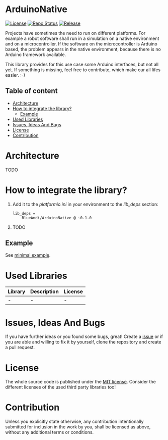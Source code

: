 # ArduinoNative <!-- omit in toc -->

[![License](https://img.shields.io/badge/license-MIT-blue.svg)](http://choosealicense.com/licenses/mit/)
[![Repo Status](https://www.repostatus.org/badges/latest/wip.svg)](https://www.repostatus.org/#wip)
[![Release](https://img.shields.io/github/release/BlueAndi/ArduinoNative.svg)](https://github.com/BlueAndi/ArduinoNative/releases)

Projects have sometimes the need to run on different platforms. For example a robot software shall run in a simulation on a native environment and on a microcontroller. If the software on the microcontroller is Arduino based, the problem appears in the native environment, because there is no Arduino framework available.

This library provides for this use case some Arduino interfaces, but not all yet. If something is missing, feel free to contribute, which make our all lifes easier. :-)

## Table of content

* [Architecture](#architecture)
* [How to integrate the library?](#how-to-integrate-the-library)
  * [Example](#example)
* [Used Libraries](#used-libraries)
* [Issues, Ideas And Bugs](#issues-ideas-and-bugs)
* [License](#license)
* [Contribution](#contribution)

# Architecture

TODO

# How to integrate the library?
1. Add it to the _platformio.ini_ in your environment to the _lib\_deps_ section:
    ```
    lib_deps =
        BlueAndi/ArduinoNative @ ~0.1.0
    ```
3. TODO

## Example
See [minimal example](./examples/example/).

# Used Libraries

| Library                                                            | Description                                                      | License    |
| ------------------------------------------------------------------ | ---------------------------------------------------------------- | ---------- |
| - | - | - |

# Issues, Ideas And Bugs
If you have further ideas or you found some bugs, great! Create a [issue](https://github.com/BlueAndi/ArduinoNative/issues) or if you are able and willing to fix it by yourself, clone the repository and create a pull request.

# License
The whole source code is published under the [MIT license](http://choosealicense.com/licenses/mit/).
Consider the different licenses of the used third party libraries too!

# Contribution
Unless you explicitly state otherwise, any contribution intentionally submitted for inclusion in the work by you, shall be licensed as above, without any
additional terms or conditions.
